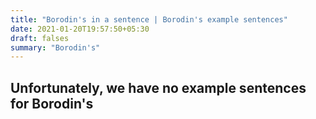 ```yaml
---
title: "Borodin's in a sentence | Borodin's example sentences"
date: 2021-01-20T19:57:50+05:30
draft: falses
summary: "Borodin's"
---
```

## Unfortunately, we have no example sentences for Borodin's                 
